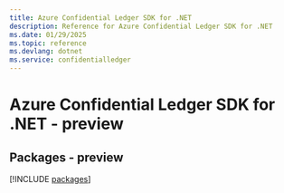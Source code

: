 ```yaml
---
title: Azure Confidential Ledger SDK for .NET
description: Reference for Azure Confidential Ledger SDK for .NET
ms.date: 01/29/2025
ms.topic: reference
ms.devlang: dotnet
ms.service: confidentialledger
---
```

# Azure Confidential Ledger SDK for .NET - preview
## Packages - preview
[!INCLUDE [packages](confidential-ledger-index.md)]